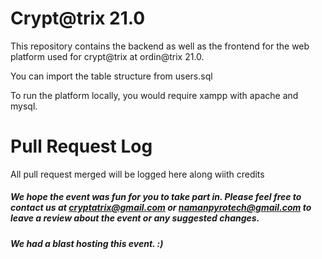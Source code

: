 # Crypt@trix 21.0
This repository contains the backend as well as the frontend for the web platform used for crypt@trix at ordin@trix 21.0.

You can import the table structure from users.sql

To run the platform locally, you would require xampp with apache and mysql.

# Pull Request Log

All pull request merged will be logged here along wiith credits

##### We hope the event was fun for you to take part in. Please feel free to contact us at <cryptatrix@gmail.com> or <namanpyrotech@gmail.com> to leave a review about the event or any suggested changes.
 
##### We had a blast hosting this event. :)
